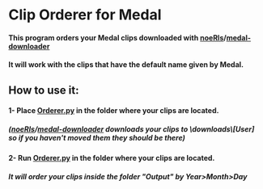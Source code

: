 # Clip Orderer for Medal
 
#### This program orders your Medal clips downloaded with [noeRls](https://github.com/noeRls)/[medal-downloader](https://github.com/noeRls/medal-downloader)
#### It will work with the clips that have the default name given by Medal.


## How to use it:
#### 1- Place [Orderer.py](../Orderer.py) in the folder where your clips are located.
##### ([noeRls](https://github.com/noeRls)/[medal-downloader](https://github.com/noeRls/medal-downloader) downloads your clips to _\downloads\\\[User]_ so if you haven't moved them they should be there)

#### 2- Run [Orderer.py](../Orderer.py) in the folder where your clips are located.
##### It will order your clips inside the folder "Output" by Year>Month>Day
